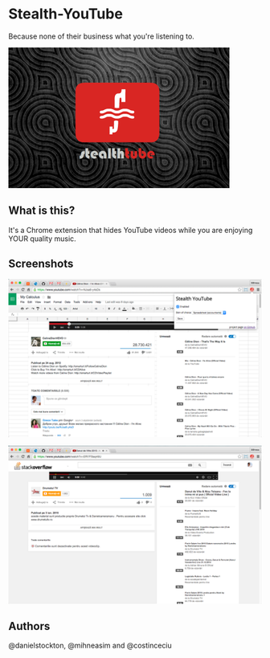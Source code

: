 Stealth-YouTube
===============

Because none of their business what you're listening to.

![Promo Image](/promo/promo440x280.png?raw=true)

What is this?
-------------

It's a Chrome extension that hides
YouTube videos while you are enjoying YOUR quality music.

Screenshots
-------------

![Screenshot1](/promo/screenshot01.png?raw=true)

![Screenshot2](/promo/screenshot02.png?raw=true)

Authors
-------------

@danielstockton, @mihneasim and @costinceciu
